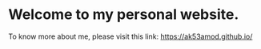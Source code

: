 # Welcome to my personal website.
To know more about me, please visit this link: https://ak53amod.github.io/